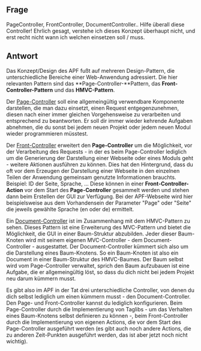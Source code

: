 ## Frage

PageController, FrontController, DocumentController.. Hilfe überall
diese Controller! Ehrlich gesagt, verstehe ich dieses Konzept überhaupt
nicht, und erst recht nicht wann ich welchen einsetzen soll / muss.

## Antwort

Das Konzept/Design des APF fußt auf mehreren Design-Pattern, die
unterschiedliche Bereiche einer Web-Anwendung adressiert. Die hier
relevanten Pattern sind das **Page-Controller-**Pattern, das
**Front-Controller-Pattern** und das **HMVC-Pattern**.

Der
[Page-Controller](http://adventure-php-framework.org/Seite/098-Pagecontroller)
soll eine allgemeingültig verwendbare Komponente darstellen, die man
dazu einsetzt, einen Request entgegenzunehmen, diesen nach einer immer
gleichen Vorgehensweise zu verarbeiten und entsprechend zu beantworten.
Er soll dir immer wieder kehrende Aufgaben abnehmen, die du sonst bei
jedem neuen Projekt oder jedem neuen Modul wieder programmieren
müsstest.

Der
[Front-Controller](http://adventure-php-framework.org/Seite/012-Frontcontroller)
erweitert den **Page-Controller** um die Möglichkeit, vor der
Verarbeitung des Requests - in der es beim Page-Controller lediglich um
die Generierung der Darstellung einer Webseite oder eines Moduls geht -
weitere Aktionen ausführen zu können. Dies hat den Hintergrund, dass du
oft vor dem Erzeugen der Darstellung einer Webseite in den einzelnen
Teilen der Anwendung gemeinsam genutzte Informationen brauchts.
Beispiel: ID der Seite, Sprache, ... Diese können in einer
**Front-Controller-Action** vor dem Start des **Page-Controller**
gesammelt werden und stehen dann beim Erstellen der GUI zur Verfügung.
Bei der APF-Webseite wird hier beispielsweise aus dem Vorhandensein der
Parameter "Page" oder "Seite" die jeweils gewählte Sprache (en oder de)
ermittelt.

Ein
[Document-Controller](http://adventure-php-framework.org/Seite/006-Controller)
ist im Zusammenhang mit dem HMVC-Pattern zu sehen. Dieses Pattern ist
eine Erweiterung des MVC-Pattern und bietet die Möglichkeit, die GUI in
einer Baum-Struktur abzubilden. Jeder dieser Baum-Knoten wird mit seinem
eigenen MVC-Controller - dem Document-Controller - ausgestattet. Der
Document-Controller kümmert sich also um die Darstellung eines
Baum-Knotens. So ein Baum-Knoten ist also ein Document in einer
Baum-Struktur des HMVC-Baumes. Der Baum selbst wird vom Page-Controller
verwaltet, sprich den Baum aufzubauen ist eine Aufgabe, die er
allgemeingültig löst, so dass du dich nicht bei jedem Projekt neu darum
kümmern musst.

Es gibt also im APF in der Tat drei unterschiedliche Controller, von
denen du dich selbst lediglich um einen kümmern musst - den
Document-Controller. Den Page- und Front-Controller kannst du lediglich
konfigurieren. Beim Page-Controller durch die Implementierung von
Taglibs - um das Verhalten eines Baum-Knotens selbst definieren zu
können -, beim Front-Controller durch die Implementierung von eigenen
Actions, die vor dem Start des Page-Controller ausgeführt werden (es
gibt auch noch andere Actions, die zu anderen Zeit-Punkten ausgeführt
werden, das ist aber jetzt noch nicht wichtig).